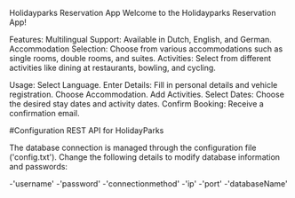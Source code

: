 Holidayparks Reservation App
Welcome to the Holidayparks Reservation App!

Features:
Multilingual Support: Available in Dutch, English, and German.
Accommodation Selection: Choose from various accommodations such as single rooms, double rooms, and suites.
Activities: Select from different activities like dining at restaurants, bowling, and cycling.

Usage:
Select Language.
Enter Details: Fill in personal details and vehicle registration.
Choose Accommodation.
Add Activities.
Select Dates: Choose the desired stay dates and activity dates.
Confirm Booking: Receive a confirmation email.

#Configuration REST API for HolidayParks

The database connection is managed through the configuration file ('config.txt').
Change the following details to modify database information and passwords:

-'username'
-'password'
-'connectionmethod'
-'ip'
-'port'
-'databaseName'

